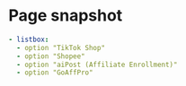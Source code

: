 # Page snapshot

```yaml
- listbox:
  - option "TikTok Shop"
  - option "Shopee"
  - option "aiPost (Affiliate Enrollment)"
  - option "GoAffPro"
```